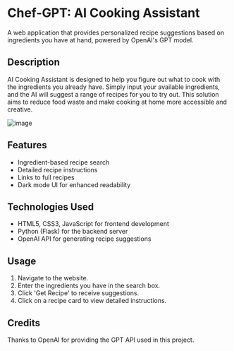 # Chef-GPT: AI Cooking Assistant

A web application that provides personalized recipe suggestions based on ingredients you have at hand, powered by OpenAI's GPT model.

## Description

AI Cooking Assistant is designed to help you figure out what to cook with the ingredients you already have. Simply input your available ingredients, and the AI will suggest a range of recipes for you to try out. This solution aims to reduce food waste and make cooking at home more accessible and creative.

![image](https://github.com/pablodelarco/AI-Cooking-Assistant/assets/63775967/0afe0691-8988-4b3b-9da5-d271f4885bdb)


## Features

- Ingredient-based recipe search
- Detailed recipe instructions
- Links to full recipes
- Dark mode UI for enhanced readability

## Technologies Used

- HTML5, CSS3, JavaScript for frontend development
- Python (Flask) for the backend server
- OpenAI API for generating recipe suggestions

## Usage

1. Navigate to the website.
2. Enter the ingredients you have in the search box.
3. Click 'Get Recipe' to receive suggestions.
4. Click on a recipe card to view detailed instructions.

## Credits

Thanks to OpenAI for providing the GPT API used in this project.
